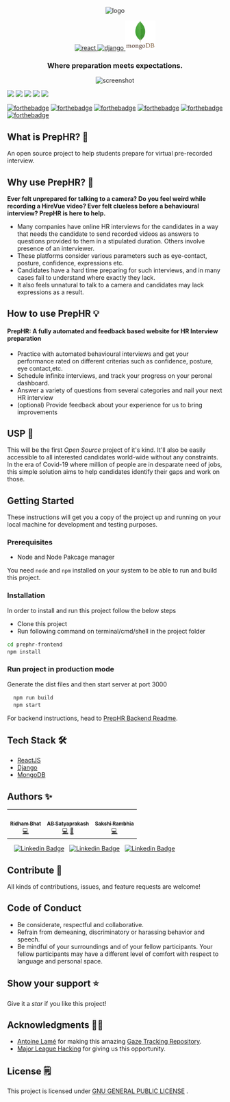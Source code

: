 [//]: #![](https://img.shields.io/badge/Microverse-blueviolet)

<p align="center">
<img src="https://github.com/MLH-Fellowship/PrepHR/blob/main/prephr-frontend/src/assets/icons/logo.svg" alt="logo" ></p>
<p align="center">
<a href="https://reactjs.org/" target="_blank"> <img src="https://devicons.github.io/devicon/devicon.git/icons/react/react-original-wordmark.svg" alt="react" width="70" height="70"/> </a> <a href="https://www.djangoproject.com/" target="_blank"> <img src="https://devicons.github.io/devicon/devicon.git/icons/django/django-original.svg" alt="django" width="70" height="70"/> </a> <a href="https://www.mongodb.com/" target="_blank"> <img src="https://github.com/devicons/devicon/blob/master/icons/mongodb/mongodb-original-wordmark.svg" alt="mongodb" width="70" height="70"/> </a></p> 
<h3 align="center"> Where preparation meets expectations.</h3>
<p align="center">
<img src="https://github.com/MLH-Fellowship/PrepHR/blob/main/prephr-frontend/public/Screenshot%20from%202020-10-14%2001-01-33.png" alt="screenshot"> </p>
<p>
<img src="https://img.shields.io/github/issues/MLH-Fellowship/PrepHR">
<img src="https://img.shields.io/github/forks/MLH-Fellowship/PrepHR">
<img src="https://img.shields.io/github/stars/MLH-Fellowship/PrepHR">
<img src="https://img.shields.io/github/license/MLH-Fellowship/PrepHR">
<img src="https://img.shields.io/github/contributors/MLH-Fellowship/PrepHR"></p>

[![forthebadge](https://forthebadge.com/images/badges/built-by-developers.svg)](https://forthebadge.com)
[![forthebadge](https://forthebadge.com/images/badges/built-with-love.svg)](https://forthebadge.com)
[![forthebadge](https://forthebadge.com/images/badges/open-source.svg)](https://forthebadge.com)
[![forthebadge](https://forthebadge.com/images/badges/made-with-javascript.svg)](https://forthebadge.com)
[![forthebadge](https://forthebadge.com/images/badges/uses-html.svg)](https://forthebadge.com)
[![forthebadge](https://forthebadge.com/images/badges/uses-css.svg)](https://forthebadge.com)


## What is PrepHR? 📝
An open source project to help students prepare for virtual pre-recorded interview.

## Why use PrepHR? 🤔
<b>Ever felt unprepared for talking to a camera? Do you feel weird while recording a HireVue video? Ever felt clueless before a behavioural interview? PrepHR is here to help.</b>
* Many companies have online HR interviews for the candidates in a way that needs the candidate to send recorded videos as answers to questions provided to them in a stipulated duration. Others involve presence of an interviewer.
* These platforms consider various parameters such as eye-contact, posture, confidence, expressions etc.
* Candidates have a hard time preparing for such interviews, and in many cases fail to understand where exactly they lack.
* It also feels unnatural to talk to a camera and candidates may lack expressions as a result.

## How to use PrepHR 💡
#### PrepHR: A fully automated and feedback based website for HR Interview preparation 

* Practice with automated behavioural interviews and get your performance rated on different criterias such as confidence, posture, eye contact,etc.
* Schedule infinite interviews, and track your progress on your peronal dashboard.
* Answer a variety of questions from several categories and nail your next HR interview
* (optional) Provide feedback about your experience for us to bring improvements

## USP 🎉
This will be the first *Open Source* project of it's kind. It'll also be easily accessible to all interested candidates world-wide without any constraints.
In the era of Covid-19 where million of people are in desparate need of jobs, this simple solution aims to help candidates identify their gaps and work on those.

[//]: #![screenshot](./app_screenshot.png)

## Getting Started

These instructions will get you a copy of the project up and running on your local machine for development and testing
purposes.

### Prerequisites

* Node and Node Pakcage manager

You need `node` and `npm` installed on your system to be able to run and build this project.

### Installation

In order to install and run this project follow the below steps

* Clone this project
* Run following command on terminal/cmd/shell in the project folder

```bash
cd prephr-frontend
npm install
```
### Run project in production mode

Generate the dist files and then start server at port 3000

```bash
  npm run build
  npm start
```

For backend instructions, head to [PrepHR Backend Readme](/prephr-backend/README.md).

## Tech Stack 🛠

- [ReactJS](https://reactjs.org/)
- [Django](https://www.djangoproject.com/)
- [MongoDB](https://www.mongodb.com/)

<!--## Live Demo
We'll make a setup_instructions.md later on!
## Getting Started

To get a local copy up and running follow these simple example steps.

### Prerequisites

### Setup

### Installation

### Deployment
-->


[//]: #![LiveDemoLink](https://livedemo.com)

## Authors ✨

<table>
  <tr>
    <td align="center"><a href="https://github.com/ridhambhat/"><img src="https://media-exp1.licdn.com/dms/image/C5103AQH2KZ71kAWO5w/profile-displayphoto-shrink_400_400/0?e=1607558400&v=beta&t=5Ayv0VgKxISCLwUyJkHQM2q0Ew_z6qX9rUNTHBn9Tzo" width="100px;" alt="" style="border-radius:50%;" /><br /><sub><b>Ridham Bhat</b></sub></a><br /><a href="https://github.com/MLH-Fellowship/PrepHR/commits?author=ridhambhat" title="Code">💻</a></td>
    <td align="center"><a href="https://github.com/Imperial-lord/"><img src="https://media-exp1.licdn.com/dms/image/C5103AQENV10AF40TIQ/profile-displayphoto-shrink_400_400/0?e=1607558400&v=beta&t=6qa0pA5UVDvTO21RpAqQ65UhjqqBwu7l1JwzVoVzoeU" width="100px;" alt="" style="border-radius:50%;" /><br /><sub><b>AB Satyaprakash</b></sub></a><br /><a href="https://github.com/MLH-Fellowship/PrepHR/commits?author=Imperial-lord" title="Code">💻</a> <a href="https://www.figma.com/file/2UivqSl9HnkscnGExh5chx/PrepHR/" title="Design">🎨</a></td>
    <td align="center"><a href="https://github.com/Sakshi16/"><img src="https://media-exp1.licdn.com/dms/image/C5103AQFwmdMY58eMoQ/profile-displayphoto-shrink_400_400/0?e=1607558400&v=beta&t=vjROysRtZ6UbyUb7BRq6HhpN1megkbUpJEQKa1EYyJ0" width="100px;" alt="" style="border-radius:50%;" /><br /><sub><b>Sakshi Rambhia</b></sub></a><br /><a href="https://github.com/MLH-Fellowship/PrepHR/commits?author=Sakshi16" title="Code">💻</a></td>
  </tr>
</table>


&nbsp;&nbsp;&nbsp;&nbsp;[![Linkedin Badge](https://img.shields.io/badge/-Ridham_Bhat-blue?style=flat-square&logo=Linkedin&logoColor=white&link=https://www.linkedin.com/in/absatya/)](https://www.linkedin.com/in/ridhambhat/) &nbsp;
[![Linkedin Badge](https://img.shields.io/badge/-AB_Satyaprakash-blue?style=flat-square&logo=Linkedin&logoColor=white&link=https://www.linkedin.com/in/ridhambhat/)](https://www.linkedin.com/in/absatya/)
&nbsp;
[![Linkedin Badge](https://img.shields.io/badge/-Sakshi_Rambhia-blue?style=flat-square&logo=Linkedin&logoColor=white&link=https://www.linkedin.com/in/sakshirambhia/)](https://www.linkedin.com/in/sakshirambhia/)

## Contribute 🤝
All kinds of contributions, issues, and feature requests are welcome!

## Code of Conduct
* Be considerate, respectful and collaborative.
* Refrain from demeaning, discriminatory or harassing behavior and speech.
* Be mindful of your surroundings and of your fellow participants. Your fellow participants may have a different level of comfort with respect to language and personal space.

## Show your support ⭐️
Give it a *star* if you like this project!

## Acknowledgments 🙏🏻
* [Antoine Lamé](https://github.com/antoinelame) for making this amazing [Gaze Tracking Repository](https://github.com/antoinelame/GazeTracking).
* [Major League Hacking](https://mlh.io/) for giving us this opportunity.

## License 🗒️

This project is licensed under [GNU GENERAL PUBLIC LICENSE](./LICENSE) .
